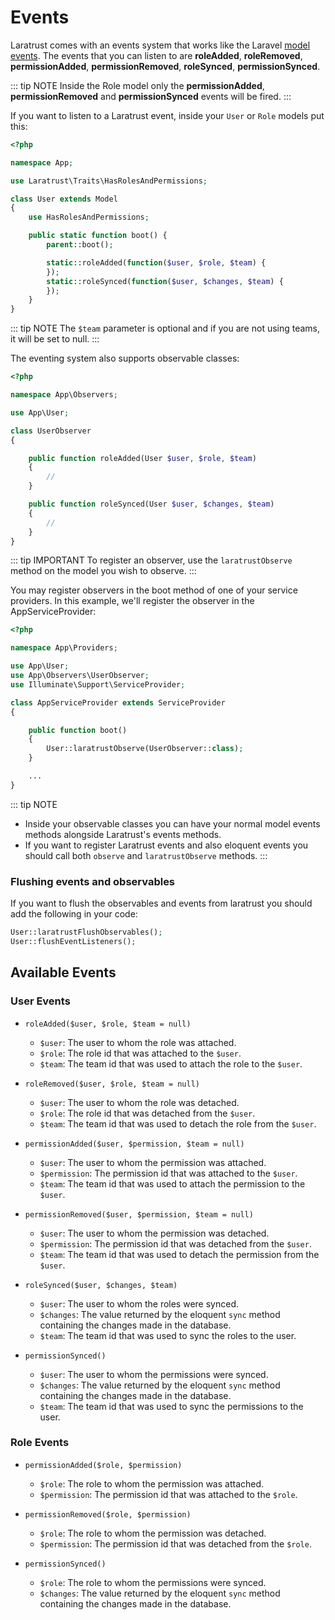 # Events

Laratrust comes with an events system that works like the Laravel [model events](https://laravel.com/docs/eloquent#events). The events that you can listen to are **roleAdded**, **roleRemoved**, **permissionAdded**, **permissionRemoved**, **roleSynced**, **permissionSynced**.

::: tip NOTE
Inside the Role model only the **permissionAdded**, **permissionRemoved** and **permissionSynced** events will be fired.
:::

If you want to listen to a Laratrust event, inside your `User` or `Role` models put this:

```php
<?php

namespace App;

use Laratrust\Traits\HasRolesAndPermissions;

class User extends Model
{
    use HasRolesAndPermissions;

    public static function boot() {
        parent::boot();

        static::roleAdded(function($user, $role, $team) {
        });
        static::roleSynced(function($user, $changes, $team) {
        });
    }
}
```

::: tip NOTE
The `$team` parameter is optional and if you are not using teams, it will be set to null.
:::

The eventing system also supports observable classes:

```php
<?php

namespace App\Observers;

use App\User;

class UserObserver
{

    public function roleAdded(User $user, $role, $team)
    {
        //
    }

    public function roleSynced(User $user, $changes, $team)
    {
        //
    }
}
```

::: tip IMPORTANT
To register an observer, use the `laratrustObserve` method on the model you wish to observe.
:::

You may register observers in the boot method of one of your service providers. In this example, we'll register the observer in the AppServiceProvider:

```php
<?php

namespace App\Providers;

use App\User;
use App\Observers\UserObserver;
use Illuminate\Support\ServiceProvider;

class AppServiceProvider extends ServiceProvider
{

    public function boot()
    {
        User::laratrustObserve(UserObserver::class);
    }

    ...
}
```

::: tip NOTE

- Inside your observable classes you can have your normal model events methods alongside Laratrust's events methods.
- If you want to register Laratrust events and also eloquent events you should call both `observe` and `laratrustObserve` methods.
  :::

### Flushing events and observables

If you want to flush the observables and events from laratrust you should add the following in your code:

```php
User::laratrustFlushObservables();
User::flushEventListeners();
```

## Available Events

### User Events

- `roleAdded($user, $role, $team = null)`

  - `$user`: The user to whom the role was attached.
  - `$role`: The role id that was attached to the `$user`.
  - `$team`: The team id that was used to attach the role to the `$user`.

- `roleRemoved($user, $role, $team = null)`

  - `$user`: The user to whom the role was detached.
  - `$role`: The role id that was detached from the `$user`.
  - `$team`: The team id that was used to detach the role from the `$user`.

- `permissionAdded($user, $permission, $team = null)`

  - `$user`: The user to whom the permission was attached.
  - `$permission`: The permission id that was attached to the `$user`.
  - `$team`: The team id that was used to attach the permission to the `$user`.

- `permissionRemoved($user, $permission, $team = null)`

  - `$user`: The user to whom the permission was detached.
  - `$permission`: The permission id that was detached from the `$user`.
  - `$team`: The team id that was used to detach the permission from the `$user`.

- `roleSynced($user, $changes, $team)`

  - `$user`: The user to whom the roles were synced.
  - `$changes`: The value returned by the eloquent `sync` method containing the changes made in the database.
  - `$team`: The team id that was used to sync the roles to the user.

- `permissionSynced()`
  - `$user`: The user to whom the permissions were synced.
  - `$changes`: The value returned by the eloquent `sync` method containing the changes made in the database.
  - `$team`: The team id that was used to sync the permissions to the user.

### Role Events

- `permissionAdded($role, $permission)`

  - `$role`: The role to whom the permission was attached.
  - `$permission`: The permission id that was attached to the `$role`.

- `permissionRemoved($role, $permission)`

  - `$role`: The role to whom the permission was detached.
  - `$permission`: The permission id that was detached from the `$role`.

- `permissionSynced()`
  - `$role`: The role to whom the permissions were synced.
  - `$changes`: The value returned by the eloquent `sync` method containing the changes made in the database.
